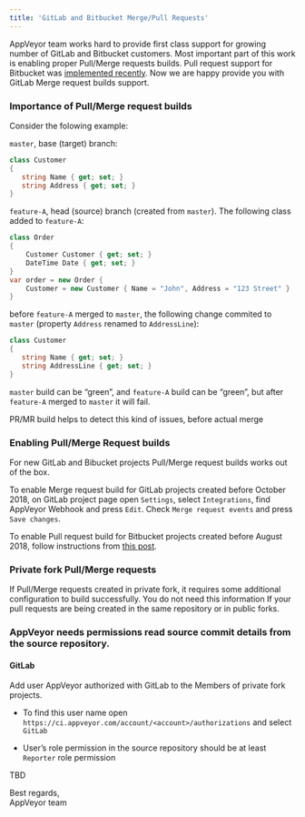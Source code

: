 ```yaml
---
title: 'GitLab and Bitbucket Merge/Pull Requests'
---
```


AppVeyor team works hard to provide first class support for growing number of GitLab and Bitbucket customers. Most important part of this work is enabling proper Pull/Merge requests builds.
Pull request support for Bitbucket was [implemented recently](/blog/2018/08/22/bitbucket-pull-requests/). Now we are happy provide you with GitLab Merge request builds support.

### Importance of Pull/Merge request builds

Consider the folowing example:

`master`, base (target) branch:

```csharp
class Customer
{
   string Name { get; set; }
   string Address { get; set; }
}
```

`feature-A`, head (source) branch (created from `master`). The following class added to `feature-A`:

```csharp
class Order
{
    Customer Customer { get; set; }
    DateTime Date { get; set; }
}
var order = new Order {
    Customer = new Customer { Name = "John", Address = "123 Street" }
}
```

before `feature-A` merged to `master`, the following change commited to `master` (property `Address` renamed to `AddressLine`):

```csharp
class Customer
{
   string Name { get; set; }
   string AddressLine { get; set; }
}
```

`master` build can be “green”, and `feature-A` build can be “green”, but after `feature-A` merged to `master` it will fail.

PR/MR build helps to detect this kind of issues, before actual merge

### Enabling Pull/Merge Request builds

For new GitLab and Bibucket projects Pull/Merge request builds works out of the box.

To enable Merge request build for GitLab projects created before October 2018, on GitLab project page open `Settings`, select `Integrations`, find AppVeyor Webhook and press `Edit`. Check `Merge request events` and press `Save changes`.

To enable Pull request build for Bitbucket projects created before August 2018, follow instructions from [this post](/blog/2018/08/22/bitbucket-pull-requests/).

### Private fork Pull/Merge requests

If Pull/Merge requests created in private fork, it requires some additional configuration to build successfully. You do not need this information If your pull requests are being created in the same repository or in public forks.

### AppVeyor needs permissions read source commit details from the source repository. 

#### GitLab

Add user AppVeyor authorized with GitLab to the Members of private fork projects.
  * To find this user name open `https://ci.appveyor.com/account/<account>/authorizations` and select `GitLab`

  * User’s role permission in the source repository should be at least `Reporter` role permission

TBD

Best regards,<br>
AppVeyor team
